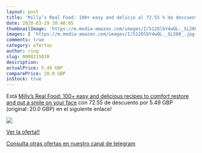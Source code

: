 ```yaml
---
layout: post
title: 'Milly’s Real Food: 100+ easy and delicio al 72.55 % de descuento'
date: 2020-03-29 20:48:05
thumbnailImage: 'https://m.media-amazon.com/images/I/512QlbY4wQL._SL200_.jpg'
images: [ 'https://m.media-amazon.com/images/I/512QlbY4wQL._SL200_.jpg' ]
comments: true
category: ofertas
author: ring
slug: 0008215030
description:
actualPrice: 5.49 GBP
comparePrice: 20.0 GBP
inStock: true
---
```


Está [Milly’s Real Food: 100+ easy and delicious recipes to comfort  restore and put a smile on your face](https://www.amazon.co.uk/dp/0008215030/?tag=redken01-21) con 72.55 de descuento por 5.49 GBP (original: 20.0 GBP) en el siguiente enlace!

[![](https://m.media-amazon.com/images/I/512QlbY4wQL._SL200_.jpg)](https://www.amazon.co.uk/dp/0008215030/?tag=redken01-21)

[Ver la oferta!!](https://www.amazon.co.uk/dp/0008215030/?tag=redken01-21)

[Consulta otras ofertas en nuestro canal de telegram](https://t.me/s/ofertas25)
